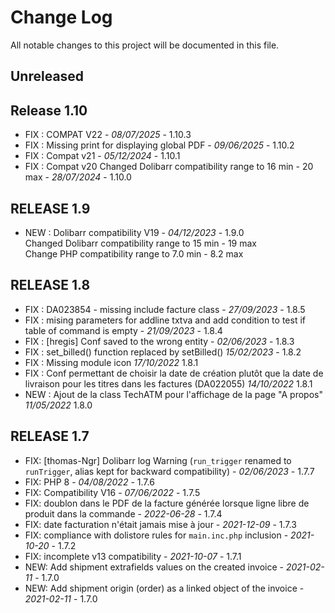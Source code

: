 # Change Log
All notable changes to this project will be documented in this file.

## Unreleased




## Release 1.10
- FIX : COMPAT V22 - *08/07/2025* - 1.10.3
- FIX : Missing print for displaying global PDF - *09/06/2025* - 1.10.2
- FIX : Compat v21 - *05/12/2024* - 1.10.1
- FIX : Compat v20
  Changed Dolibarr compatibility range to 16 min - 20 max - *28/07/2024* - 1.10.0

## RELEASE 1.9

- NEW : Dolibarr compatibility V19 - *04/12/2023* - 1.9.0  
  Changed Dolibarr compatibility range to 15 min - 19 max  
  Change PHP compatibility range to 7.0 min - 8.2 max

## RELEASE 1.8

- FIX : DA023854 - missing include facture class - *27/09/2023* - 1.8.5
- FIX : mising parameters for addline txtva and add condition to test if table of command is empty  - *21/09/2023* - 1.8.4
- FIX : [hregis] Conf saved to the wrong entity - *02/06/2023* - 1.8.3
- FIX : set_billed() function replaced by setBilled() *15/02/2023* - 1.8.2
- FIX : Missing module icon  *17/10/2022* 1.8.1
- FIX : Conf permettant de choisir la date de création plutôt que la date de livraison pour les titres dans les factures (DA022055) *14/10/2022* 1.8.1
- NEW : Ajout de la class TechATM pour l'affichage de la page "A propos" *11/05/2022* 1.8.0

## RELEASE 1.7

- FIX: [thomas-Ngr] Dolibarr log Warning (`run_trigger` renamed to `runTrigger`, alias kept for backward 
  compatibility) - *02/06/2023* - 1.7.7
- FIX: PHP 8 - *04/08/2022* - 1.7.6
- FIX: Compatibility V16 - *07/06/2022* - 1.7.5
- FIX: doublon dans le PDF de la facture générée lorsque ligne libre de produit dans la commande - *2022-06-28* - 1.7.4
- FIX: date facturation n'était jamais mise à jour - *2021-12-09* - 1.7.3
- FIX: compliance with dolistore rules for `main.inc.php` inclusion - *2021-10-20* - 1.7.2
- FIX: incomplete v13 compatibility - *2021-10-07* - 1.7.1
- NEW: Add shipment extrafields values on the created invoice - *2021-02-11* - 1.7.0
- NEW: Add shipment origin (order) as a linked object of the invoice - *2021-02-11* - 1.7.0
